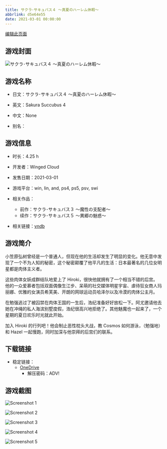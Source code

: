 ```yaml
---
title: サクラ･サキュバス４ ～真夏のハーレム休暇～
abbrlink: d5e64e55
date: 2021-03-01 00:00:00
---
```

[编辑此页面](https://github.com/ACG-3/ADV3-source/blob/main/source/_posts/games/%E3%82%B5%E3%82%AF%E3%83%A9%EF%BD%A5%E3%82%B5%E3%82%AD%E3%83%A5%E3%83%90%E3%82%B9%EF%BC%94%20%EF%BD%9E%E7%9C%9F%E5%A4%8F%E3%81%AE%E3%83%8F%E3%83%BC%E3%83%AC%E3%83%A0%E4%BC%91%E6%9A%87%EF%BD%9E.md)

## 游戏封面

![サクラ･サキュバス４ ～真夏のハーレム休暇～](https://pan.timero.xyz/d/onedrive/img_lib_001/%E3%82%B5%E3%82%AF%E3%83%A9%EF%BD%A5%E3%82%B5%E3%82%AD%E3%83%A5%E3%83%90%E3%82%B9%EF%BC%94%20%EF%BD%9E%E7%9C%9F%E5%A4%8F%E3%81%AE%E3%83%8F%E3%83%BC%E3%83%AC%E3%83%A0%E4%BC%91%E6%9A%87%EF%BD%9E_cover.avif)


## 游戏名称

- 日文：サクラ･サキュバス４ ～真夏のハーレム休暇～
- 英文：Sakura Succubus 4
- 中文：None

- 别名：


## 游戏信息

- 时长：4.25 h
- 开发者：Winged Cloud
- 发售日期：2021-03-01
- 游戏平台：win, lin, and, ps4, ps5, psv, swi
- 相关作品：
   - 前作：サクラ･サキュバス３ ～魔性の支配者～
   - 续作：サクラ･サキュバス５ ～異郷の魅惑～

- 相关链接：[vndb](https://vndb.org/v30342)


## 游戏简介

小笠原弘树曾经是一个普通人，但现在他的生活却发生了明显的变化。他无意中发现了一个不为人知的秘密，这个秘密颠覆了他平凡的生活：日本最著名的几位女明星都是肉体主义者。

这些肉体女妖成群结队地爱上了 Hiroki，很快他就拥有了一个相当不错的后宫。他的一众爱慕者包括双面偶像生江步、呆萌的社交媒体明星宇宙、虐待狂女商人玛丽娜、优雅的女演员希芙美、开朗的网球运动员哈泽尔以及冷漠的肉体公主月。

在勉强逃过了被囚禁在肉体王国的一生后，浩纪准备好好放松一下。阿尤邀请他去她在冲绳的私人海滨别墅度假，浩纪很高兴地拒绝了。其他魅魔也一起来了，一个星期的夏日欢乐时光就此开始。

加入 Hiroki 的行列吧！他会制止恶性枕头大战，教 Cosmos 如何游泳，（勉强地）和 Hazel 一起慢跑，同时加深与他崇拜的后宫们的联系。


## 下载链接

- 稳定链接：
    - [OneDrive](https://pan.timero.xyz/onedrive/adv_lib_001/%E3%82%B5%E3%82%AF%E3%83%A9%EF%BD%A5%E3%82%B5%E3%82%AD%E3%83%A5%E3%83%90%E3%82%B9%EF%BC%94%20%EF%BD%9E%E7%9C%9F%E5%A4%8F%E3%81%AE%E3%83%8F%E3%83%BC%E3%83%AC%E3%83%A0%E4%BC%91%E6%9A%87%EF%BD%9E)
        - 解压密码：ADV!



## 游戏截图


![Screenshot 1](https://pan.timero.xyz/d/onedrive/img_lib_001/%E3%82%B5%E3%82%AF%E3%83%A9%EF%BD%A5%E3%82%B5%E3%82%AD%E3%83%A5%E3%83%90%E3%82%B9%EF%BC%94%20%EF%BD%9E%E7%9C%9F%E5%A4%8F%E3%81%AE%E3%83%8F%E3%83%BC%E3%83%AC%E3%83%A0%E4%BC%91%E6%9A%87%EF%BD%9E_Screenshot_1.avif)

![Screenshot 2](https://pan.timero.xyz/d/onedrive/img_lib_001/%E3%82%B5%E3%82%AF%E3%83%A9%EF%BD%A5%E3%82%B5%E3%82%AD%E3%83%A5%E3%83%90%E3%82%B9%EF%BC%94%20%EF%BD%9E%E7%9C%9F%E5%A4%8F%E3%81%AE%E3%83%8F%E3%83%BC%E3%83%AC%E3%83%A0%E4%BC%91%E6%9A%87%EF%BD%9E_Screenshot_2.avif)

![Screenshot 3](https://pan.timero.xyz/d/onedrive/img_lib_001/%E3%82%B5%E3%82%AF%E3%83%A9%EF%BD%A5%E3%82%B5%E3%82%AD%E3%83%A5%E3%83%90%E3%82%B9%EF%BC%94%20%EF%BD%9E%E7%9C%9F%E5%A4%8F%E3%81%AE%E3%83%8F%E3%83%BC%E3%83%AC%E3%83%A0%E4%BC%91%E6%9A%87%EF%BD%9E_Screenshot_3.avif)

![Screenshot 4](https://pan.timero.xyz/d/onedrive/img_lib_001/%E3%82%B5%E3%82%AF%E3%83%A9%EF%BD%A5%E3%82%B5%E3%82%AD%E3%83%A5%E3%83%90%E3%82%B9%EF%BC%94%20%EF%BD%9E%E7%9C%9F%E5%A4%8F%E3%81%AE%E3%83%8F%E3%83%BC%E3%83%AC%E3%83%A0%E4%BC%91%E6%9A%87%EF%BD%9E_Screenshot_4.avif)

![Screenshot 5](https://pan.timero.xyz/d/onedrive/img_lib_001/%E3%82%B5%E3%82%AF%E3%83%A9%EF%BD%A5%E3%82%B5%E3%82%AD%E3%83%A5%E3%83%90%E3%82%B9%EF%BC%94%20%EF%BD%9E%E7%9C%9F%E5%A4%8F%E3%81%AE%E3%83%8F%E3%83%BC%E3%83%AC%E3%83%A0%E4%BC%91%E6%9A%87%EF%BD%9E_Screenshot_5.avif)

